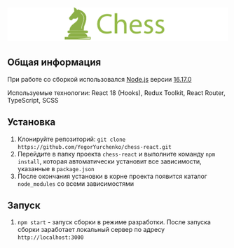# ![Chess](project-logo.png)

## Общая информация

При работе со сборкой использовался [Node.js](https://nodejs.org/en/) версии [16.17.0](https://nodejs.org/download/release/v16.17.0/)

Используемые технологии: React 18 (Hooks), Redux Toolkit, React Router, TypeScript, SCSS

## Установка

1. Клонируйте репозиторий: `git clone https://github.com/YegorYurchenko/chess-react.git`
1. Перейдите в папку проекта `chess-react` и выполните команду `npm install`, которая автоматически установит все зависимости, указанные в `package.json`
1. После окончания установки в корне проекта появится каталог `node_modules` со всеми зависимостями

## Запуск

1. `npm start` - запуск сборки в режиме разработки. После запуска сборки заработает локальный сервер по адресу `http://localhost:3000`
